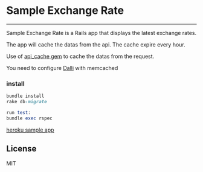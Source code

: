# Sample Exchange Rate
----

Sample Exchange Rate is a Rails app that displays the latest exchange rates.

The app will cache the datas from the api.
The cache expire every hour.

Use of [api_cache gem](https://github.com/mloughran/api_cache) to cache the datas from the request.

You need to configure [Dalli](https://github.com/mperham/dalli) with memcached

### install

```ruby
bundle install
rake db:migrate

run test:
bundle exec rspec
```


[heroku sample app](https://boiling-ridge-9198.herokuapp.com/)

License
----
MIT
